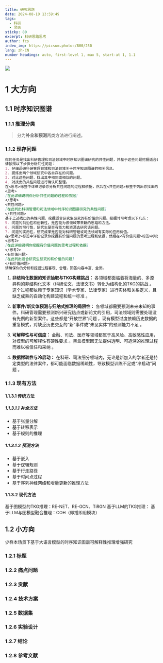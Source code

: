 ```yaml
---
title: 研究思路
date: 2024-08-10 13:59:49
tags:
  - 科研
  - 灵感
sticky: 80
excerpt: 科研思路思考
author: fcs
index_img: https://picsum.photos/800/250
lang: zh-CN
number headings: auto, first-level 1, max 5, start-at 1, 1.1
---
```


![](https://picsum.photos/800/250)

# 1 大方向

## 1.1 时序知识图谱
### 1.1.1 推理分类

> 分为**补全和预测**两类方法进行阐述。

### 1.1.2 现存问题

```markdown
你的任务是找出科研管理和司法领域中时序知识图谱研究的共性问题，并基于这些问题挖掘适合研究生研究的有价值的问题。请仔细阅读以下信息并按照指示完成任务。
请按照以下步骤分析共性问题：
1. 仔细调研科研管理领域和司法领域关于时序知识图谱的相关信息。
2. 提炼出两个领域研究中各自存在的问题。
3. 对比这些问题，找出其中相同或相似的问题。
4. 对找出的共性问题进行确认和整理。
在<思考>标签中详细记录你分析共性问题的过程和依据，然后在<共性问题>标签中列出你找出的共性问题。
<思考>
[在此详细说明你分析共性问题的过程和依据]
</思考>
<共性问题>
[在此列出科研管理和司法领域中时序知识图谱研究的共性问题]
</共性问题>
基于上述找出的共性问题，挖掘适合研究生研究的有价值的问题。挖掘时可考虑以下几点：
5. 问题的前沿性和创新性，是否能为该领域带来新的思路和方法。
6. 问题的可行性，研究生是否有能力和资源去研究该问题。
7. 问题的实用性，研究成果是否能对科研管理或司法领域有实际的应用价值。
在<思考2>标签中详细记录你挖掘有价值问题的思考过程和依据，然后在<有价值问题>标签中列出适合研究生研究的有价值的问题。
<思考2>
[在此详细说明你挖掘有价值问题的思考过程和依据]
</思考2>
<有价值问题>
[在此列出适合研究生研究的有价值的问题]
</有价值问题>
请确保你的分析和挖掘过程客观、合理，回答内容丰富、全面。

```


1. **非结构化数据的知识抽取与TKG构建挑战：** 各领域都面临着将海量的、多源异构的非结构化文本（科研论文、法律文书）转化为结构化的TKG的挑战 。这个过程都依赖于专家知识（学术专家、法律专家）进行实体和关系定义，且缺乏成熟的自动化构建流程和统一标准 。  
    
2. **新事件/新实体预测与归纳式推理的局限性：** 各领域都需要预测未来未知的事件。科研管理需要预测新兴研究热点或新论文的引用，司法领域则需要处理没有先例的新型案件。这些都是“开放世界”问题 ，现有模型过度依赖历史数据的重复模式，对缺乏历史交互的“新”事件或“未见实体”的预测能力不足 。  
    
3. **可解释性与可信度：** 金融、司法、医疗等领域都属于高风险、高敏感性应用，对模型的可解释性有硬性要求 。黑盒模型因无法提供透明、可追溯的推理过程而难以被信任和采纳 。  
    
4. **数据稀疏性与冷启动：** 在科研、司法细分领域内，无论是新加入的学者还是特定类型的法律案件，都可能面临数据稀疏性，导致模型训练不足或“冷启动”问题 。

### 1.1.3 现有方法


#### 1.1.3.1 传统方法


##### 1.1.3.1.1 补全方法

- 基于张量分解
- 基于转移表示
- 基于规则的推理


##### 1.1.3.1.2 预测方法
- 基于嵌入
- 基于逻辑规则
- 基于行走路径
- 基于时间点过程
- 基于序列神经网络和增量更新的推理方法




#### 1.1.3.2 现代方法

基于图模型的TKG推理：RE-NET、RE-GCN、TiRGN
基于LLM的TKG推理：
基于LLM与图模型融合推理：COH（即插即用模块）





## 1.2 小方向

少样本场景下基于大语言模型的时序知识图谱可解释性推理增强研究


### 1.2.1 标题


### 1.2.2 痛点问题



### 1.2.3 贡献



### 1.2.4 技术方案


### 1.2.5 数据集


### 1.2.6 实验设计



### 1.2.7 结论


### 1.2.8 参考文献